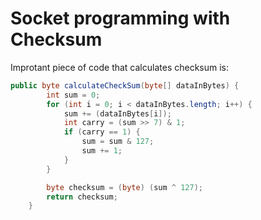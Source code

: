 # Socket programming with Checksum

Improtant piece of code that calculates checksum is:
```java
public byte calculateCheckSum(byte[] dataInBytes) {
        int sum = 0;
        for (int i = 0; i < dataInBytes.length; i++) {
            sum += (dataInBytes[i]);
            int carry = (sum >> 7) & 1;
            if (carry == 1) {
                sum = sum & 127;
                sum += 1;
            }
        }

        byte checksum = (byte) (sum ^ 127);
        return checksum;
    }
    
```
